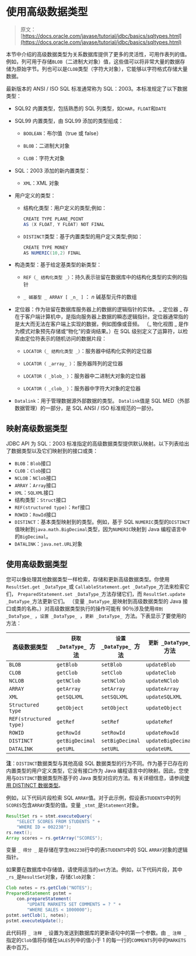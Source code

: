 # 使用高级数据类型

> 原文： [https://docs.oracle.com/javase/tutorial/jdbc/basics/sqltypes.html](https://docs.oracle.com/javase/tutorial/jdbc/basics/sqltypes.html)

本节中介绍的高级数据类型为关系数据库提供了更多的灵活性，可用作表列的值。例如，列可用于存储`BLOB`（二进制大对象）值，这些值可以将非常大量的数据存储为原始字节。列也可以是`CLOB`类型（字符大对象），它能够以字符格式存储大量数据。

最新版本的 ANSI / ISO SQL 标准通常称为 SQL：2003。本标准规定了以下数据类型：

*   SQL92 内置类型，包括熟悉的 SQL 列类型，如`CHAR`，`FLOAT`和`DATE`

*   SQL99 内置类型，由 SQL99 添加的类型组成：

    *   `BOOLEAN`：布尔值（true 或 false）

    *   `BLOB`：二进制大对象

    *   `CLOB`：字符大对象

*   SQL：2003 添加的新内置类型：

    *   `XML`：XML 对象

*   用户定义的类型：

    *   结构化类型：用户定义的类型;例如：

        ```java
        CREATE TYPE PLANE_POINT
        AS (X FLOAT, Y FLOAT) NOT FINAL

        ```

    *   `DISTINCT`类型：基于内置类型的用户定义类型;例如：

        ```java
        CREATE TYPE MONEY
        AS NUMERIC(10,2) FINAL

        ```

*   构造类型：基于给定基类型的新类型：

    *   `REF（_ 结构化类型 _）`：持久表示驻留在数据库中的结构化类型的实例的指针

    *   `_ 碱基型 _ ARRAY [ _n_ ]` ： _n_ 碱基型元件的数组

*   定位器：作为驻留在数据库服务器上的数据的逻辑指针的实体。 _ 定位器 _ 存在于客户端计算机中，是指向服务器上数据的瞬态逻辑指针。定位器通常指的是太大而无法在客户端上实现的数据，例如图像或音频。 （_ 物化视图 _ 是作为模式对象预先存储或“物化”的查询结果。）在 SQL 级别定义了运算符，以检索由定位符表示的随机访问的数据片段：

    *   `LOCATOR（_ 结构化类型 _）`：服务器中结构化实例的定位器

    *   `LOCATOR（ _array_ ）`：服务器阵列的定位器

    *   `LOCATOR（ _blob_ ）`：服务器中二进制大对象的定位器

    *   `LOCATOR（ _clob_ ）`：服务器中字符大对象的定位器

*   `Datalink`：用于管理数据源外部数据的类型。 `Datalink`值是 SQL MED（外部数据管理）的一部分，是 SQL ANSI / ISO 标准规范的一部分。

## 映射高级数据类型

JDBC API 为 SQL：2003 标准指定的高级数据类型提供默认映射。以下列表给出了数据类型以及它们映射到的接口或类：

*   `BLOB`：`Blob`接口
*   `CLOB`：`Clob`接口
*   `NCLOB`：`NClob`接口
*   `ARRAY`：`Array`接口
*   `XML`：`SQLXML`接口
*   结构类型：`Struct`接口
*   `REF(structured type)`：`Ref`接口
*   `ROWID`：`RowId`接口
*   `DISTINCT`：基本类型映射到的类型。例如，基于 SQL `NUMERIC`类型的`DISTINCT`值映射到`java.math.BigDecimal`类型，因为`NUMERIC`映射到 Java 编程语言中的`BigDecimal`。
*   `DATALINK`：`java.net.URL`对象

## 使用高级数据类型

您可以像处理其他数据类型一样检索，存储和更新高级数据类型。你使用 `ResultSet.get _DataType_`或 `CallableStatement.get _DataType_`方法来检索它们， `PreparedStatement.set _DataType_`方法存储它们，而 `ResultSet.update _DataType_`方法更新它们。 （变量 `_DataType_`是映射到高级数据类型的 Java 接口或类的名称。）对高级数据类型执行的操作可能有 90％涉及使用`得到 _DataType_ `，`设置 _DataType_ `，`更新 _DataType_ `方法。下表显示了要使用的方法：

| **高级数据类型** | **`获取 _DataType_ `方法** | **`设置 _DataType_ `方法** | **`更新 _DataType_ `方法** |
| --- | --- | --- | --- |
| `BLOB` | `getBlob` | `setBlob` | `updateBlob` |
| `CLOB` | `getClob` | `setClob` | `updateClob` |
| `NCLOB` | `getNClob` | `setNClob` | `updateNClob` |
| `ARRAY` | `getArray` | `setArray` | `updateArray` |
| `XML` | `getSQLXML` | `setSQLXML` | `updateSQLXML` |
| `Structured type` | `getObject` | `setObject` | `updateObject` |
| `REF(structured type)` | `getRef` | `setRef` | `updateRef` |
| `ROWID` | `getRowId` | `setRowId` | `updateRowId` |
| `DISTINCT` | `getBigDecimal` | `setBigDecimal` | `updateBigDecimal` |
| `DATALINK` | `getURL` | `setURL` | `updateURL` |

**注**：`DISTINCT`数据类型与其他高级 SQL 数据类型的行为不同。作为基于已存在的内置类型的用户定义类型，它没有接口作为 Java 编程语言中的映射。因此，您使用与`DISTINCT`数据类型所基于的 Java 类型对应的方法。有关详细信息，请参阅[使用 DISTINCT 数据类型](distinct.html)。

例如，以下代码片段检索 SQL `ARRAY`值。对于此示例，假设表`STUDENTS`中的列`SCORES`包含`ARRAY`类型的值。变量 `_stmt_`是`Statement`对象。

```java
ResultSet rs = stmt.executeQuery(
    "SELECT SCORES FROM STUDENTS " +
    "WHERE ID = 002238");
rs.next();
Array scores = rs.getArray("SCORES");

```

变量 `_ 得分 _` 是存储在学生`002238`行中的表`STUDENTS`中的 SQL `ARRAY`对象的逻辑指针。

如果要在数据库中存储值，请使用适当的`set`方法。例如，以下代码片段，其中 `_rs_`是`ResultSet`对象，存储`Clob`对象：

```java
Clob notes = rs.getClob("NOTES");
PreparedStatement pstmt =
    con.prepareStatement(
        "UPDATE MARKETS SET COMMENTS = ? " +
        "WHERE SALES < 1000000");
pstmt.setClob(1, notes);
pstmt.executeUpdate();

```

此代码将 `_ 注释 _` 设置为发送到数据库的更新语句中的第一个参数。由 `_ 注释 _` 指定的`Clob`值将存储在`SALES`列中的值小于 1 的每一行的`COMMENTS`列中的`MARKETS`表中百万。